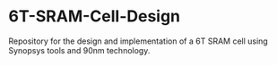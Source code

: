 # 6T-SRAM-Cell-Design
Repository for the design and implementation of a 6T SRAM cell using Synopsys tools and 90nm technology.
